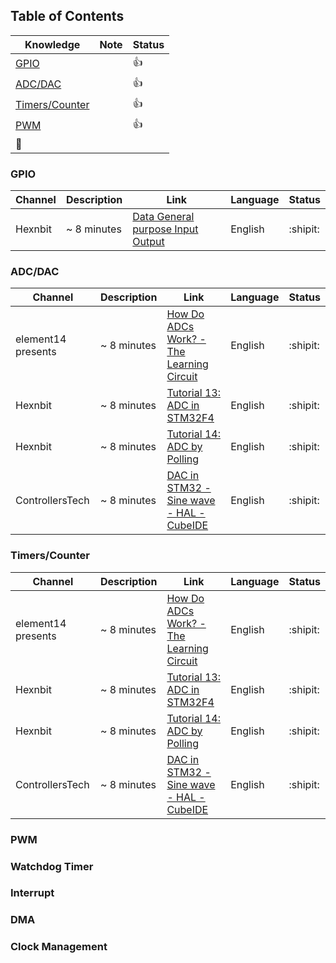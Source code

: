 ## Table of Contents

| Knowledge                         | Note | Status |
| --------------------------------- | ---- | ------ |
| [GPIO](#gpio)                     |      | :+1:   |
| [ADC/DAC](#adc-dac)               |      | :+1:   |
| [Timers/Counter](#timers-counter) |      | :+1:   |
| [PWM](#pwm)                       |      | :+1:   |
| 🤯                                |

### GPIO

| Channel | Description | Link                                                                             | Language | Status   |
| ------- | ----------- | -------------------------------------------------------------------------------- | -------- | -------- |
| Hexnbit | ~ 8 minutes | [Data General purpose Input Output](https://www.youtube.com/watch?v=tjDhmavBGf0) | English  | :shipit: |

### ADC/DAC

| Channel            | Description | Link                                                                                    | Language | Status   |
| ------------------ | ----------- | --------------------------------------------------------------------------------------- | -------- | -------- |
| element14 presents | ~ 8 minutes | [How Do ADCs Work? - The Learning Circuit](https://www.youtube.com/watch?v=g4BvbAKNQ90) | English  | :shipit: |
| Hexnbit            | ~ 8 minutes | [Tutorial 13: ADC in STM32F4](https://www.youtube.com/watch?v=vIlG_i3GqeU)              | English  | :shipit: |
| Hexnbit            | ~ 8 minutes | [Tutorial 14: ADC by Polling](https://www.youtube.com/watch?v=uUi6JyUuEJA)              | English  | :shipit: |
| ControllersTech    | ~ 8 minutes | [DAC in STM32 - Sine wave - HAL - CubeIDE](https://www.youtube.com/watch?v=6Z1L6ox63j0) | English  | :shipit: |

### Timers/Counter

| Channel            | Description | Link                                                                                    | Language | Status   |
| ------------------ | ----------- | --------------------------------------------------------------------------------------- | -------- | -------- |
| element14 presents | ~ 8 minutes | [How Do ADCs Work? - The Learning Circuit](https://www.youtube.com/watch?v=g4BvbAKNQ90) | English  | :shipit: |
| Hexnbit            | ~ 8 minutes | [Tutorial 13: ADC in STM32F4](https://www.youtube.com/watch?v=vIlG_i3GqeU)              | English  | :shipit: |
| Hexnbit            | ~ 8 minutes | [Tutorial 14: ADC by Polling](https://www.youtube.com/watch?v=uUi6JyUuEJA)              | English  | :shipit: |
| ControllersTech    | ~ 8 minutes | [DAC in STM32 - Sine wave - HAL - CubeIDE](https://www.youtube.com/watch?v=6Z1L6ox63j0) | English  | :shipit: |

### PWM

### Watchdog Timer

### Interrupt

### DMA

### Clock Management
